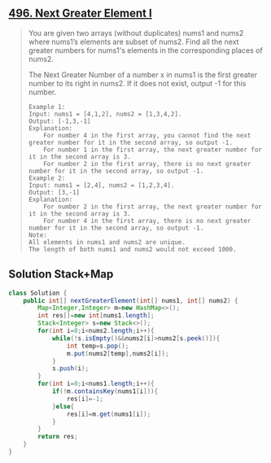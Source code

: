 ## [496. Next Greater Element I](https://leetcode-cn.com/problems/next-greater-element-i/)

> You are given two arrays (without duplicates) nums1 and nums2 where nums1’s elements are subset of nums2. Find all the next greater numbers for nums1's elements in the corresponding places of nums2.
>
> The Next Greater Number of a number x in nums1 is the first greater number to its right in nums2. If it does not exist, output -1 for this number.
>
> ```
> Example 1:
> Input: nums1 = [4,1,2], nums2 = [1,3,4,2].
> Output: [-1,3,-1]
> Explanation:
>     For number 4 in the first array, you cannot find the next greater number for it in the second array, so output -1.
>     For number 1 in the first array, the next greater number for it in the second array is 3.
>     For number 2 in the first array, there is no next greater number for it in the second array, so output -1.
> Example 2:
> Input: nums1 = [2,4], nums2 = [1,2,3,4].
> Output: [3,-1]
> Explanation:
>     For number 2 in the first array, the next greater number for it in the second array is 3.
>     For number 4 in the first array, there is no next greater number for it in the second array, so output -1.
> Note:
> All elements in nums1 and nums2 are unique.
> The length of both nums1 and nums2 would not exceed 1000.
> ```
>
> 
>

## Solution Stack+Map

```java
class Solution {
    public int[] nextGreaterElement(int[] nums1, int[] nums2) {
        Map<Integer,Integer> m=new HashMap<>();
        int res[]=new int[nums1.length];
        Stack<Integer> s=new Stack<>();
        for(int i=0;i<nums2.length;i++){
            while(!s.isEmpty()&&nums2[i]>nums2[s.peek()]){
                int temp=s.pop();
                m.put(nums2[temp],nums2[i]);
            }
            s.push(i);
        }
        for(int i=0;i<nums1.length;i++){
            if(!m.containsKey(nums1[i])){
                res[i]=-1;
            }else{
                res[i]=m.get(nums1[i]);
            }
        }
        return res;
    }
}
```

